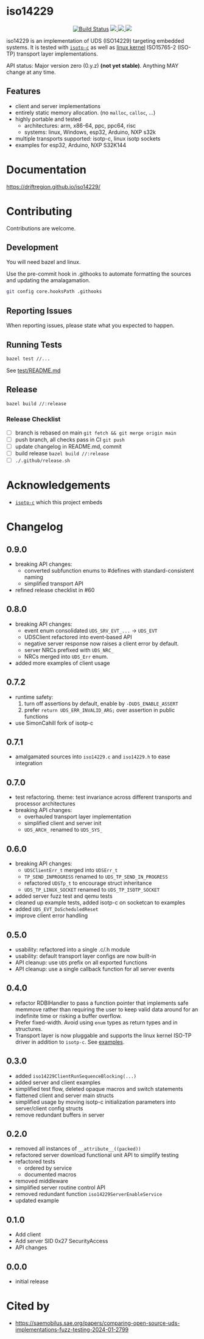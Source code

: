 # iso14229

<p align="center">
<a href="https://github.com/driftregion/iso14229/actions"><img src="https://github.com/driftregion/iso14229/actions/workflows/ci.yml/badge.svg" alt="Build Status"></a>
<a href="https://codecov.io/github/driftregion/iso14229" > 
<img src="https://codecov.io/github/driftregion/iso14229/graph/badge.svg?token=SZP3Q3Y0YE"/> 
</a>
<a href="https://sonarcloud.io/summary/new_code?id=driftregion_iso14229">
    <img src="https://sonarcloud.io/api/project_badges/measure?project=driftregion_iso14229&metric=alert_status">
</a>
<a href="./LICENSE"><img src="https://img.shields.io/badge/license-MIT-blue.svg"></a>
</p>

iso14229 is an implementation of UDS (ISO14229) targeting embedded systems. It is tested with [`isotp-c`](https://github.com/SimonCahill/isotp-c) as well as [linux kernel](https://github.com/linux-can/can-utils/blob/master/include/linux/can/isotp.h) ISO15765-2 (ISO-TP) transport layer implementations. 

API status: Major version zero (0.y.z) **(not yet stable)**. Anything MAY change at any time.

## Features

- client and server implementations
- entirely static memory allocation. (no `malloc`, `calloc`, ...)
- highly portable and tested
    - architectures: arm, x86-64, ppc, ppc64, risc
    - systems: linux, Windows, esp32, Arduino, NXP s32k
- multiple transports supported: isotp-c, linux isotp sockets
- examples for esp32, Arduino, NXP S32K144

# Documentation

https://driftregion.github.io/iso14229/

# Contributing

Contributions are welcome.

## Development

You will need bazel and linux. 

Use the pre-commit hook in .githooks to automate formatting the sources and updating the amalagamation.

```sh
git config core.hooksPath .githooks
```

## Reporting Issues

When reporting issues, please state what you expected to happen.

## Running Tests

```sh
bazel test //...
```

See [test/README.md](test/README.md)

## Release

```sh
bazel build //:release
```

### Release Checklist

- [ ] branch is rebased on main `git fetch && git merge origin main`
- [ ] push branch, all checks pass in CI `git push`
- [ ] update changelog in README.md, commit
- [ ] build release `bazel build //:release`
- [ ] `./.github/release.sh`

# Acknowledgements

- [`isotp-c`](https://github.com/SimonCahill/isotp-c) which this project embeds


# Changelog

## 0.9.0
- breaking API changes:
    - converted subfunction enums to #defines with standard-consistent naming
    - simplified transport API
- refined release checklist in #60

## 0.8.0
- breaking API changes:
    - event enum consolidated `UDS_SRV_EVT_...` -> `UDS_EVT`
    - UDSClient refactored into event-based API
    - negative server response now raises a client error by default.
    - server NRCs prefixed with `UDS_NRC_`
    - NRCs merged into `UDS_Err` enum.
- added more examples of client usage


## 0.7.2
- runtime safety:
    1. turn off assertions by default, enable by `-DUDS_ENABLE_ASSERT`
    2. prefer `return UDS_ERR_INVALID_ARG;` over assertion in public functions
- use SimonCahill fork of isotp-c

## 0.7.1
- amalgamated sources into `iso14229.c` and `iso14229.h` to ease integration

## 0.7.0
- test refactoring. theme: test invariance across different transports and processor architectures
- breaking API changes:
    - overhauled transport layer implementation
    - simplified client and server init
    - `UDS_ARCH_` renamed to `UDS_SYS_`

## 0.6.0
- breaking API changes:
    - `UDSClientErr_t` merged into `UDSErr_t`
    - `TP_SEND_INPROGRESS` renamed to `UDS_TP_SEND_IN_PROGRESS`
    - refactored `UDSTp_t` to encourage struct inheritance
    - `UDS_TP_LINUX_SOCKET` renamed to `UDS_TP_ISOTP_SOCKET`
- added server fuzz test and qemu tests
- cleaned up example tests, added isotp-c on socketcan to examples
- added `UDS_EVT_DoScheduledReset`
- improve client error handling

## 0.5.0
- usability: refactored into a single .c/.h module
- usability: default transport layer configs are now built-in
- API cleanup: use `UDS` prefix on all exported functions
- API cleanup: use a single callback function for all server events

## 0.4.0
- refactor RDBIHandler to pass a function pointer that implements safe memmove rather than requiring the user to keep valid data around for an indefinite time or risking a buffer overflow.
- Prefer fixed-width. Avoid using `enum` types as return types and in structures.
- Transport layer is now pluggable and supports the linux kernel ISO-TP driver in addition to `isotp-c`. See [examples](./examples/README.md).

## 0.3.0
- added `iso14229ClientRunSequenceBlocking(...)`
- added server and client examples
- simplified test flow, deleted opaque macros and switch statements
- flattened client and server main structs
- simplified usage by moving isotp-c initialization parameters into server/client config structs 
- remove redundant buffers in server

## 0.2.0
- removed all instances of `__attribute__((packed))`
- refactored server download functional unit API to simplify testing
- refactored tests
    - ordered by service
    - documented macros
- removed middleware 
- simplified server routine control API
- removed redundant function `iso14229ServerEnableService`
- updated example

## 0.1.0
- Add client
- Add server SID 0x27 SecurityAccess
- API changes

## 0.0.0
- initial release


# Cited by

- https://saemobilus.sae.org/papers/comparing-open-source-uds-implementations-fuzz-testing-2024-01-2799
